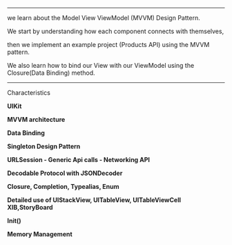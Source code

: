 ***********************************************************************************************
we learn about the Model View ViewModel (MVVM) Design Pattern.

We start by understanding how each component connects with themselves, 

then we implement an example project (Products API) using the MVVM pattern.

We also learn how to bind our View with our ViewModel using the Closure(Data Binding) method.

***********************************************************************************************

Characteristics

 **UIKit**
 
 **MVVM architecture**
 
 **Data Binding**
 
 **Singleton Design Pattern**
 
 **URLSession - Generic Api calls - Networking API**
 
 **Decodable Protocol with JSONDecoder**
 
 **Closure, Completion, Typealias, Enum**
 
 **Detailed use of UIStackView, UITableView, UITableViewCell XIB,StoryBoard**
 
 **Init()**
 
**Memory Management**

